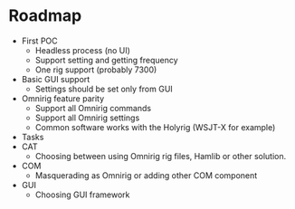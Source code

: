 # Roadmap
* First POC
    * Headless process (no UI)
    * Support setting and getting frequency
    * One rig support (probably 7300)
* Basic GUI support
    * Settings should be set only from GUI
* Omnirig feature parity
    * Support all Omnirig commands
    * Support all Omnirig settings
    * Common software works with the Holyrig (WSJT-X for example)
* Tasks
* CAT
    * Choosing between using Omnirig rig files, Hamlib or other solution.
* COM
    * Masquerading as Omnirig or adding other COM component
* GUI
    * Choosing GUI framework
